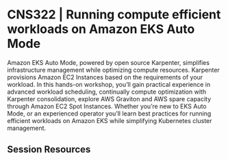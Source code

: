 # CNS322 | Running compute efficient workloads on Amazon EKS Auto Mode

Amazon EKS Auto Mode, powered by open source Karpenter, simplifies infrastructure management while optimizing compute resources. Karpenter provisions Amazon EC2 Instances based on the requirements of your workload. In this hands-on workshop, you’ll gain practical experience in advanced workload scheduling, continually compute optimization with Karpenter consolidation, explore AWS Graviton and AWS spare capacity through Amazon EC2 Spot Instances. Whether you’re new to EKS Auto Mode, or an experienced operator you’ll learn best practices for running efficient workloads on Amazon EKS while simplifying Kubernetes cluster management.

## Session Resources 

